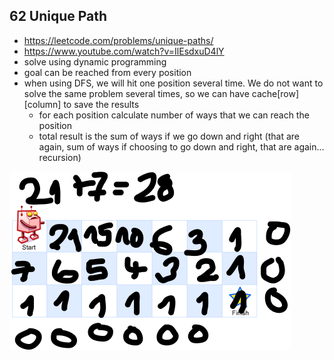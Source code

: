 ## 62 Unique Path
- https://leetcode.com/problems/unique-paths/
- https://www.youtube.com/watch?v=IlEsdxuD4lY 
- solve using dynamic programming 
- goal can be reached from every position 
- when using DFS, we will hit one position several time. We do not want to solve the same problem several times, so we can have cache[row][column] to save the results 
  - for each position calculate number of ways that we can reach the position 
  - total result is the sum of ways if we go down and right (that are again, sum of ways if choosing to go down and right, that are again... recursion)

![solution](assets/62.png)